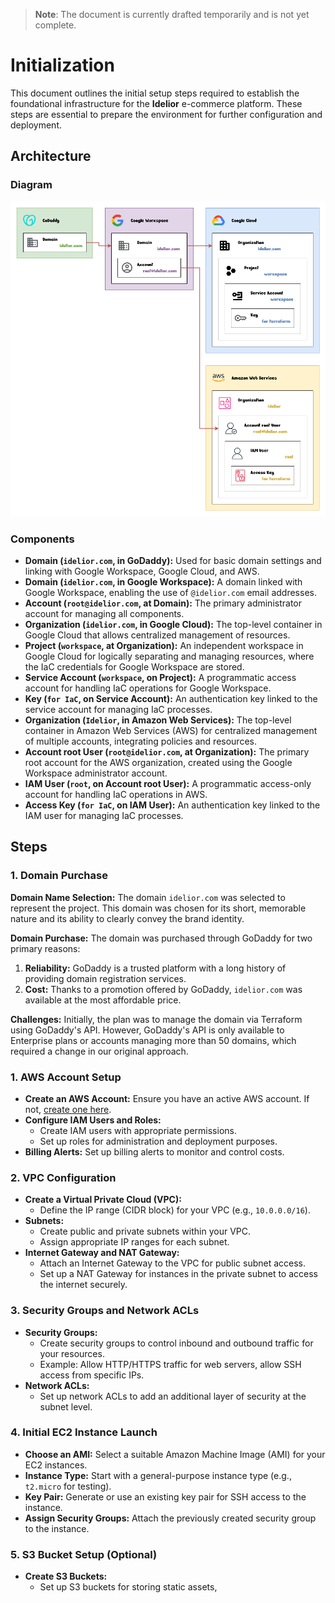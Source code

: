> **Note**: The document is currently drafted temporarily and is not yet complete.

# Initialization

This document outlines the initial setup steps required to establish the foundational infrastructure for the **Idelior** e-commerce platform. These steps are essential to prepare the environment for further configuration and deployment.

## Architecture

### Diagram

![Initialization](images/diagram.png)

### Components

- **Domain (`idelior.com`, in GoDaddy):** Used for basic domain settings and linking with Google Workspace, Google Cloud, and AWS.
- **Domain (`idelior.com`, in Google Workspace):** A domain linked with Google Workspace, enabling the use of `@idelior.com` email addresses.
- **Account (`root@idelior.com`, at Domain):** The primary administrator account for managing all components.
- **Organization (`idelior.com`, in Google Cloud):** The top-level container in Google Cloud that allows centralized management of resources.
- **Project (`workspace`, at Organization):** An independent workspace in Google Cloud for logically separating and managing resources, where the IaC credentials for Google Workspace are stored.
- **Service Account (`workspace`, on Project):** A programmatic access account for handling IaC operations for Google Workspace.
- **Key (`for IaC`, on Service Account):** An authentication key linked to the service account for managing IaC processes.
- **Organization (`Idelior`, in Amazon Web Services):** The top-level container in Amazon Web Services (AWS) for centralized management of multiple accounts, integrating policies and resources.
- **Account root User (`root@idelior.com`, at Organization):** The primary root account for the AWS organization, created using the Google Workspace administrator account.
- **IAM User (`root`, on Account root User):** A programmatic access-only account for handling IaC operations in AWS.
- **Access Key (`for IaC`, on IAM User):** An authentication key linked to the IAM user for managing IaC processes.



## Steps

### 1. Domain Purchase

**Domain Name Selection:**
The domain `idelior.com` was selected to represent the project. This domain was chosen for its short, memorable nature and its ability to clearly convey the brand identity.

**Domain Purchase:**
The domain was purchased through GoDaddy for two primary reasons:
1. **Reliability:** GoDaddy is a trusted platform with a long history of providing domain registration services.
2. **Cost:** Thanks to a promotion offered by GoDaddy, `idelior.com` was available at the most affordable price.

**Challenges:**
Initially, the plan was to manage the domain via Terraform using GoDaddy's API. However, GoDaddy's API is only available to Enterprise plans or accounts managing more than 50 domains, which required a change in our original approach.




### 1. AWS Account Setup

- **Create an AWS Account:** Ensure you have an active AWS account. If not, [create one here](https://aws.amazon.com/).
- **Configure IAM Users and Roles:** 
  - Create IAM users with appropriate permissions.
  - Set up roles for administration and deployment purposes.
- **Billing Alerts:** Set up billing alerts to monitor and control costs.

### 2. VPC Configuration

- **Create a Virtual Private Cloud (VPC):**
  - Define the IP range (CIDR block) for your VPC (e.g., `10.0.0.0/16`).
- **Subnets:**
  - Create public and private subnets within your VPC.
  - Assign appropriate IP ranges for each subnet.
- **Internet Gateway and NAT Gateway:**
  - Attach an Internet Gateway to the VPC for public subnet access.
  - Set up a NAT Gateway for instances in the private subnet to access the internet securely.

### 3. Security Groups and Network ACLs

- **Security Groups:**
  - Create security groups to control inbound and outbound traffic for your resources.
  - Example: Allow HTTP/HTTPS traffic for web servers, allow SSH access from specific IPs.
- **Network ACLs:**
  - Set up network ACLs to add an additional layer of security at the subnet level.

### 4. Initial EC2 Instance Launch

- **Choose an AMI:** Select a suitable Amazon Machine Image (AMI) for your EC2 instances.
- **Instance Type:** Start with a general-purpose instance type (e.g., `t2.micro` for testing).
- **Key Pair:** Generate or use an existing key pair for SSH access to the instance.
- **Assign Security Groups:** Attach the previously created security group to the instance.

### 5. S3 Bucket Setup (Optional)

- **Create S3 Buckets:** 
  - Set up S3 buckets for storing static assets,

